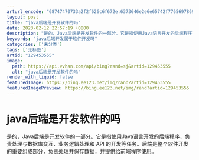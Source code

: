 ```yaml
---
arturl_encode: "68747470733a2f2f626c6f672e:6373646e2e6e65742f77656978696e5f34323539313431332f:61727469636c652f64657461696c732f313239343533353535"
layout: post
title: "java后端是开发软件的吗"
date: 2023-02-12 22:57:19 +0800
description: "是的，Java后端是开发软件的一部分。它是指使用Java语言开发的后端程序，负责处理与数据库交互、业"
keywords: "java后端开发属于软件开发吗"
categories: ['未分类']
tags: ['无标签']
artid: "129453555"
image:
  path: https://api.vvhan.com/api/bing?rand=sj&artid=129453555
  alt: "java后端是开发软件的吗"
render_with_liquid: false
featuredImage: https://bing.ee123.net/img/rand?artid=129453555
featuredImagePreview: https://bing.ee123.net/img/rand?artid=129453555
---
```


# java后端是开发软件的吗

是的，Java后端是开发软件的一部分。它是指使用Java语言开发的后端程序，负责处理与数据库交互、业务逻辑处理和 API 的开发等任务。后端是整个软件开发的重要组成部分，负责处理并保存数据，并提供给前端程序使用。
